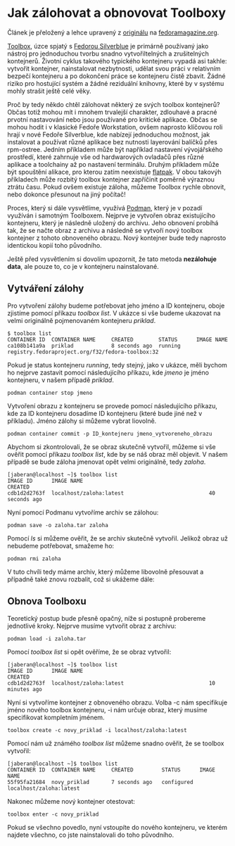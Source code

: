# Jak zálohovat a obnovovat Toolboxy

Článek je přeložený a lehce upravený z [originálu](https://fedoramagazine.org/backup-and-restore-toolboxes-with-podman/) na [fedoramagazine.org](https://fedoramagazine.org). 

[Toolbox](https://fedoramagazine.org/a-quick-introduction-to-toolbox-on-fedora/), úzce spjatý s [Fedorou Silverblue](https://mojefedora.cz/co-je-silverblue/) je primárně používaný jako nástroj pro jednoduchou tvorbu snadno vytvořiltelných a zrušitelných kontejnerů. Životní cyklus takového typického kontejneru vypadá asi takhle: vytvořit kontejner, nainstalovat nezbytnosti, udělat svou práci v relativním bezpečí kontejneru a po dokončení práce se kontejneru čistě zbavit. Žádné riziko pro hostující systém a žádné reziduální knihovny, které by v systému mohly strašit ještě celé věky. 

Proč by tedy někdo chtěl zálohovat některý ze svých toolbox kontejnerů? Občas totiž mohou mít i mnohem trvalejší charakter, zdlouhavé a pracné prvotní nastavování nebo jsou používané pro kritické aplikace. Občas se mohou hodit i v klasické Fedoře Workstation, ovšem naprosto klíčovou roli hrají v nové Fedoře Silverblue, kde nabízejí jednoduchou možnost, jak instalovat a používat různé aplikace bez nutnosti layerování balíčků přes rpm-ostree. Jedním příkladem může být například nastavení vývojářského prostředí, které zahrnuje vše od hardwarových ovladačů přes různé aplikace a toolchainy až po nastavení terminálu. Druhým příkladem může být spouštění alikace, pro kterou zatím neexistuje [flatpak](https://www.flatpak.org/). V obou takovýh příkladech může rozbitý toolbox kontejner zapříčinit poměrně výraznou ztrátu času. Pokud ovšem existuje záloha, můžeme Toolbox rychle obnovit, nebo dokonce přesunout na jiný počítač!

Proces, který si dále vysvětlíme, využívá [Podman](https://podman.io/), který je v pozadí využíván i samotným Toolboxem. Nejprve je vytvořen obraz existujícího kontejneru, který je následně uložený do archivu. Jeho obnovení probíhá tak, že se načte obraz z archivu a následně se vytvoří nový toolbox kontejner z tohoto obnoveného obrazu. Nový kontejner bude tedy naprosto identickou kopií toho původního. 

Ještě před vysvětlením si dovolím upozornit, že tato metoda **nezálohuje data**, ale pouze to, co je v kontejneru nainstalované.

## Vytváření zálohy

Pro vytvoření zálohy budeme potřebovat jeho jméno a ID kontejneru, oboje zjistíme pomocí příkazu *toolbox list*. V ukázce si vše budeme ukazovat na velmi originálně pojmenovaném kontejneru *priklad*.

~~~
$ toolbox list
CONTAINER ID  CONTAINER NAME     CREATED        STATUS      IMAGE NAME
ca108b141a9a  priklad            8 seconds ago  running  registry.fedoraproject.org/f32/fedora-toolbox:32
~~~

Pokud je status kontejneru *running*, tedy stejný, jako v ukázce, měli bychom ho nejprve zastavit pomocí následujícího příkazu, kde *jmeno* je jméno kontejneru, v našem případě *priklad*. 

~~~
podman container stop jmeno
~~~

Vytvoření obrazu z kontejneru se provede pomocí následujícího příkazu, kde za ID kontejneru dosadíme ID kontejneru (které bude jiné než v příkladu). Jméno zálohy si můžeme vybrat liovolně.

~~~
podman container commit -p ID_kontejneru jmeno_vytvoreneho_obrazu
~~~

Abychom si zkontrolovali, že se obraz skutečně vytvořil, můžeme si vše ověřit pomocí příkazu *toolbox list*, kde by se náš obraz měl objevit. V našem případě se bude záloha jmenovat opět velmi originálně, tedy *zaloha*.

~~~
[jaberan@localhost ~]$ toolbox list
IMAGE ID      IMAGE NAME                                        CREATED
cdb1d2d2763f  localhost/zaloha:latest                           40 seconds ago
~~~

Nyní pomocí Podmanu vytvoříme archiv se zálohou:

~~~
podman save -o zaloha.tar zaloha
~~~

Pomocí *ls* si můžeme ověřit, že se archiv skutečně vytvořil. Jelikož obraz už nebudeme potřebovat, smažeme ho:

~~~
podman rmi zaloha
~~~

V tuto chvíli tedy máme archiv, který můžeme libovolně přesouvat a případně také znovu rozbalit, což si ukážeme dále:


## Obnova Toolboxu

Teoretický postup bude přesně opačný, níže si postupně probereme jednotlivé kroky. Nejprve musíme vytvořit obraz z archivu:

~~~
podman load -i zaloha.tar
~~~

Pomocí *toolbox list* si opět ověříme, že se obraz vytvořil:

~~~
[jaberan@localhost ~]$ toolbox list
IMAGE ID      IMAGE NAME                                        CREATED
cdb1d2d2763f  localhost/zaloha:latest                           10 minutes ago
~~~

Nyní si vytvoříme kontejner z obnoveného obrazu. Volba -c nám specifikuje jméno nového toolbox kontejneru, -i nám určuje obraz, který musíme specifikovat kompletním jménem.

~~~
toolbox create -c novy_priklad -i localhost/zaloha:latest
~~~

Pomocí nám už známého *toolbox list* můžeme snadno ověřit, že se toolbox vytvořil:

~~~
[jaberan@localhost ~]$ toolbox list
CONTAINER ID  CONTAINER NAME     CREATED         STATUS      IMAGE NAME
55f95fa21684  novy_priklad       7 seconds ago   configured  localhost/zaloha:latest
~~~

Nakonec můžeme nový kontejner otestovat:

~~~
toolbox enter -c novy_priklad
~~~

Pokud se všechno povedlo, nyní vstoupíte do nového kontejneru, ve kterém najdete všechno, co jste nainstalovali do toho původního. 
